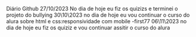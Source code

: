 
Diário Github 
27/10/2023
No dia de hoje eu fiz os quizizs e terminei o projeto do bullying 
30\10\2023
no dia de hoje eu vou continuar  o curso do alura sobre html e css:responsividade  com mobile -first77
06\11\2023
no dia de hoje eu fiz os quiziz e vou continuar assitir o curso do alura

